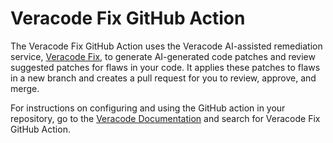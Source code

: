 # Veracode Fix GitHub Action

The Veracode Fix GitHub Action uses the Veracode AI-assisted remediation service, [Veracode Fix](https://docs.veracode.com/r/About_Veracode_Fix), to generate AI-generated code patches and review suggested patches for flaws in your code. It applies these patches to flaws in a new branch and creates a pull request for you to review, approve, and merge.

For instructions on configuring and using the GitHub action in your repository, go to the [Veracode Documentation](https://docs.veracode.com) and search for Veracode Fix GitHub Action.
